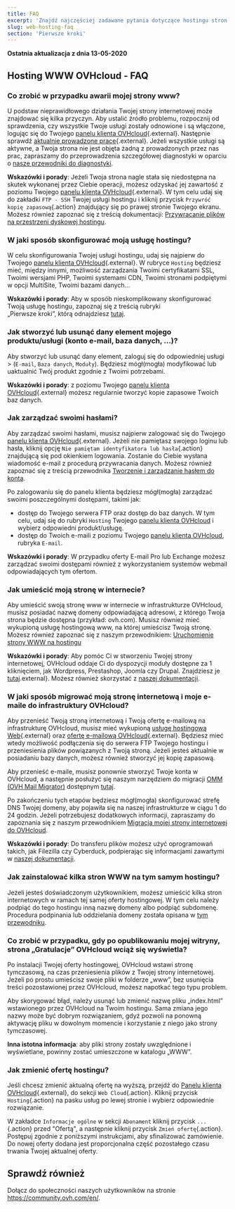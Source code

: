 ```yaml
---
title: FAQ
excerpt: 'Znajdź najczęściej zadawane pytania dotyczące hostingu stron internetowych przez OVHcloud'
slug: web-hosting-faq
section: 'Pierwsze kroki'
---
```


**Ostatnia aktualizacja z dnia 13-05-2020**

## Hosting WWW OVHcloud - FAQ


### Co zrobić w przypadku awarii mojej strony www? 

U podstaw nieprawidłowego działania Twojej strony internetowej może znajdować się kilka przyczyn. Aby ustalić źródło problemu, rozpocznij od sprawdzenia, czy wszystkie Twoje usługi zostały odnowione i są włączone, logując się do Twojego [panelu klienta OVHcloud](https://www.ovh.com/auth/?action=gotomanager){.external}. Następnie sprawdź [aktualnie prowadzone prace](http://travaux.ovh.net/){.external}. Jeżeli wszystkie usługi są aktywne, a Twoja strona nie jest objęta żadną z prowadzonych przez nas prac, zapraszamy do przeprowadzenia szczegółowej diagnostyki w oparciu o [nasze przewodniki do diagnostyki](../).

**Wskazówki i porady**: Jeżeli Twoja strona nagle stała się niedostępna na skutek wykonanej przez Ciebie operacji, możesz odzyskać jej zawartość z poziomu Twojego [panelu klienta OVHcloud](https://www.ovh.com/auth/?action=gotomanager){.external}. W tym celu udaj się do zakładki `FTP - SSH` Twojej usługi hostingu i kliknij przycisk `Przywróć kopię zapasową`{.action} znajdujący się po prawej stronie Twojego ekranu. Możesz również zapoznać się z treścią dokumentacji: [Przywracanie plików na przestrzeni dyskowej hostingu](../hosting_przywrocenie_kopii_zawartosci_ftp_w_aplikacji_filezilla/).

### W jaki sposób skonfigurować moją usługę hostingu? 

W celu skonfigurowania Twojej usługi hostingu, udaj się najpierw do Twojego [panelu klienta OVHcloud](https://www.ovh.com/auth/?action=gotomanager){.external}. W rubryce `Hosting` będziesz mieć, między innymi, możliwość zarządzania Twoimi certyfikatami SSL, Twoimi wersjami PHP, Twoimi systemami CDN, Twoimi stronami podpiętymi w opcji MultiSite, Twoimi bazami danych...

**Wskazówki i porady**: Aby w sposób nieskomplikowany skonfigurować Twoją usługę hostingu, zapoznaj się z treścią rubryki <br> „Pierwsze kroki”, którą odnajdziesz [tutaj](../).

### Jak stworzyć lub usunąć dany element mojego produktu/usługi (konto e-mail, baza danych, ...)?

Aby stworzyć lub usunąć dany element, zaloguj się do odpowiedniej usługi > (`E-mail`, `Baza danych`, `Moduły`). Będziesz mógł(mogła) modyfikować lub uaktualnić Twój produkt zgodnie z Twoimi potrzebami.

**Wskazówki i porady**\: z poziomu Twojego [panelu klienta OVHcloud](https://www.ovh.com/auth/?action=gotomanager){.external} możesz regularnie tworzyć kopie zapasowe Twoich baz danych.

### Jak zarządzać swoimi hasłami? 

Aby zarządzać swoimi hasłami, musisz najpierw zalogować się do Twojego [panelu klienta OVHcloud](https://www.ovh.com/auth/?action=gotomanager){.external}. Jeżeli nie pamiętasz swojego loginu lub hasła, kliknij opcję `Nie pamiętam identyfikatora lub hasła`{.action} znajdującą się pod okienkiem logowania. Zostanie do Ciebie wysłana wiadomość e-mail z procedurą przywracania danych.
Możesz również zapoznać się z treścią przewodnika [Tworzenie i zarządzanie hasłem do konta](../../customer/zarzadzanie-haslem/).

Po zalogowaniu się do panelu klienta będziesz mógł(mogła) zarządzać swoimi poszczególnymi dostępami, takimi jak: 

- dostęp do Twojego serwera FTP oraz dostęp do baz danych. W tym celu, udaj się do rubryki `Hosting` Twojego [panelu klienta OVHcloud](https://www.ovh.com/auth/?action=gotomanager) i wybierz odpowiedni produkt/usługę.
- dostęp do Twoich e-maili z poziomu Twojego [panelu klienta OVHcloud](https://www.ovh.com/auth/?action=gotomanager), rubryka `E-mail`.

**Wskazówki i porady**: W przypadku oferty E-mail Pro lub Exchange możesz zarządzać swoimi dostępami również z wykorzystaniem systemów webmail odpowiadających tym ofertom.

### Jak umieścić moją stronę w internecie? 

Aby umieścić swoją stronę www w internecie w infrastrukturze OVHcloud, musisz posiadać nazwę domeny odpowiadającą adresowi, z którego Twoja strona będzie dostępna (przykład: ovh.com). Musisz również mieć wykupioną usługę hostingową www, na której umieścisz Twoją stronę. Możesz również zapoznać się z naszym przewodnikiem: [Uruchomienie strony WWW na hostingu ](../hosting_www_umieszczenie_strony_w_internecie/)

**Wskazówki i porady**: Aby pomóc Ci w stworzeniu Twojej strony internetowej, OVHcloud oddaje Ci do dyspozycji moduły dostępne za 1 kliknięciem, jak Wordpress, Prestashop, Joomla czy Drupal. Znajdziesz je [tutaj](https://www.ovh.pl/hosting/website/).external}. Możesz również skorzystać z [naszej dokumentacji](../hosting_www_przewodniki_dotyczace_modulow_na_hostingu_www/).

### W jaki sposób migrować moją stronę internetową i moje e-maile do infrastruktury OVHcloud? 

Aby przenieść Twoją stroną internetową i Twoją ofertę e-mailową na infrastrukturę OVHcloud, musisz mieć wykupioną [usługę hostingową Web](https://www.ovh.pl/hosting/){.external} oraz [ofertę e-mailową OVHcloud](https://www.ovh.pl/emaile/){.external}. Będziesz mieć wtedy możliwość podłączenia się do serwera FTP Twojego hostingu i przeniesienia plików powiązanych z Twoją stroną. Jeżeli jesteś aktualnie w posiadaniu bazy danych, możesz również stworzyć jej kopię zapasową. 

Aby przenieść e-maile, musisz ponownie stworzyć Twoje konta w OVHcloud, a następnie posłużyć się naszym narzędziem do migracji [OMM (OVH Mail Migrator)](https://omm.ovh.net/) dostępnym [tutaj](https://omm.ovh.net/). 

Po zakończeniu tych etapów będziesz mógł(mogła) skonfigurować strefę DNS Twojej domeny, aby pojawiła się na naszej infrastrukturze w ciągu 1 do 24 godzin. Jeżeli potrzebujesz dodatkowych informacji, zapraszamy do zapoznania się z naszym przewodnikiem [Migracja mojej strony internetowej do OVHcloud](../przeniesienie-strony-www-do-ovh/).

**Wskazówki i porady**: Do transferu plików możesz użyć oprogramowań takich, jak Filezilla czy Cyberduck, podpierając się informacjami zawartymi w [naszej dokumentacji](../hosting_www_przewodnik_dotyczacy_korzystania_z_programu_filezilla/).

### Jak zainstalować kilka stron WWW na tym samym hostingu?

Jeżeli jesteś doświadczonym użytkownikiem, możesz umieścić kilka stron internetowych w ramach tej samej oferty hostingowej. W tym celu należy podpiąć do tego hostingu inną nazwę domeny albo podpiąć subdomenę. Procedura podpinania lub oddzielania domeny została opisana w [tym przewodniku](../konfiguracja-multisite-na-hostingu/).

### Co zrobić w przypadku, gdy po opublikowaniu mojej witryny, strona „Gratulacje” OVHcloud wciąż się wyświetla?

Po instalacji Twojej oferty hostingowej, OVHcloud wstawi stronę tymczasową, na czas przeniesienia plików z Twojej strony internetowej. Jeżeli po prostu umieścisz swoje pliki w folderze „www”, bez usunięcia treści pozostawionej przez OVHcloud, możesz napotkać tego typu problem. 

Aby skorygować błąd, należy usunąć lub zmienić nazwę pliku „index.html” wstawionego przez OVHcloud na Twoim hostingu.
Sama zmiana jego nazwy może być dobrym rozwiązaniem, gdyż pozwoli na ponowną aktywację pliku w dowolnym momencie i korzystanie z niego jako strony tymczasowej. 

**Inna istotna informacja**\: aby pliki strony zostały uwzględnione i wyświetlane, powinny zostać umieszczone w katalogu „WWW”.

### Jak zmienić ofertę hostingu?

Jeśli chcesz zmienić aktualną ofertę na wyższą, przejdź do [Panelu klienta OVHcloud](https://www.ovh.com/auth/?action=gotomanager){.external}, do sekcji `Web Cloud`{.action}. Kliknij przycisk `Hosting`{.action} na pasku usług po lewej stronie i wybierz odpowiednie rozwiązanie.

W zakładce `Informacje ogólne` w sekcji `Abonament` kliknij przycisk `...`{.action} przed "Ofertą", a następnie kliknij przycisk `Zmień ofertę`{.action}. Postępuj zgodnie z poniższymi instrukcjami, aby sfinalizować zamówienie. Do nowej oferty dodana jest proporcjonalna część pozostałego czasu trwania Twojej aktualnej oferty.

## Sprawdź również

Dołącz do społeczności naszych użytkowników na stronie <https://community.ovh.com/en/>.
